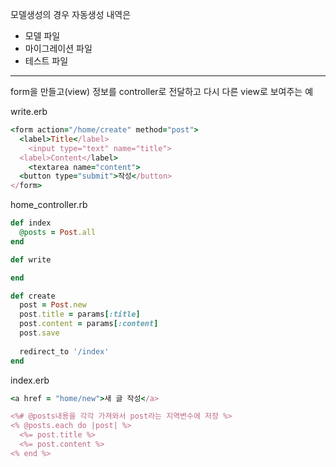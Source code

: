 모델생성의 경우 자동생성 내역은
* 모델 파일
* 마이그레이션 파일
* 테스트 파일

---
form을 만들고(view) 정보를 controller로 전달하고 다시 다른 view로 보여주는 예

write.erb
```ruby
<form action="/home/create" method="post">
  <label>Title</label>
    <input type="text" name="title">
  <label>Content</label>
    <textarea name="content">
  <button type="submit">작성</button>
</form>
```

home_controller.rb
```ruby
def index
  @posts = Post.all
end

def write

end

def create
  post = Post.new
  post.title = params[:title]
  post.content = params[:content]
  post.save
  
  redirect_to '/index'
end
```

index.erb
```ruby
<a href = "home/new">새 글 작성</a>

<%# @posts내용을 각각 가져와서 post라는 지역변수에 저장 %>
<% @posts.each do |post| %>
  <%= post.title %>
  <%= post.content %>
<% end %>
```
